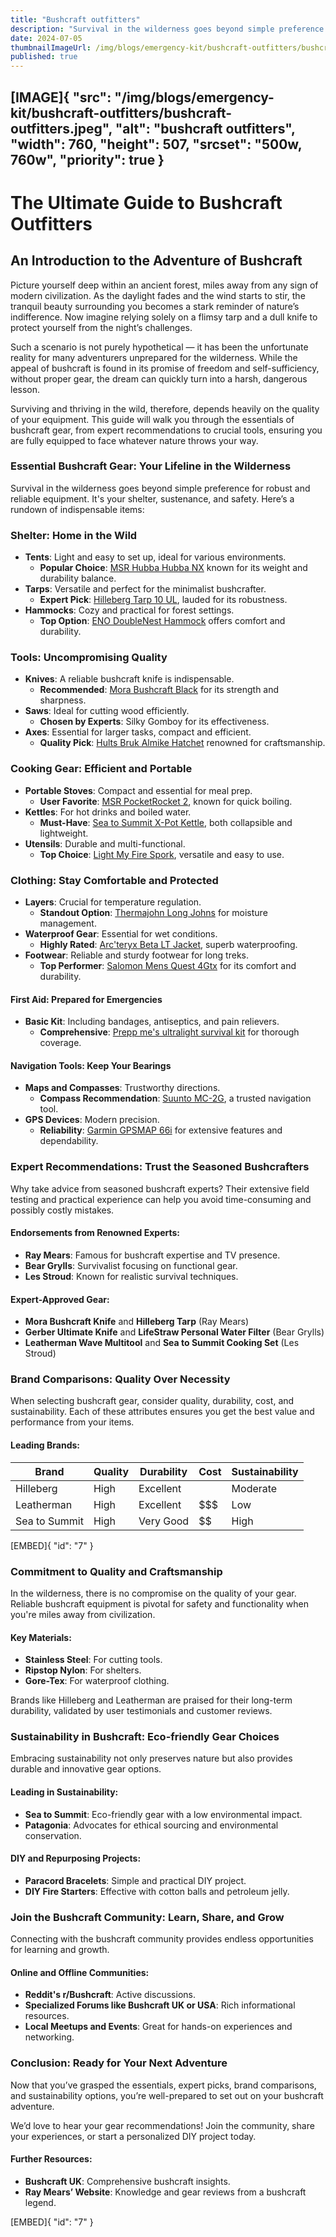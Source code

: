 ```yaml
---
title: "Bushcraft outfitters"
description: "Survival in the wilderness goes beyond simple preference for robust and reliable equipment."
date: 2024-07-05
thumbnailImageUrl: /img/blogs/emergency-kit/bushcraft-outfitters/bushcraft-outfitters.jpeg
published: true
---
```


[IMAGE]{ "src": "/img/blogs/emergency-kit/bushcraft-outfitters/bushcraft-outfitters.jpeg", "alt": "bushcraft outfitters", "width": 760, "height": 507, "srcset": "500w, 760w", "priority": true }
---

# The Ultimate Guide to Bushcraft Outfitters

## An Introduction to the Adventure of Bushcraft

Picture yourself deep within an ancient forest, miles away from any sign of modern civilization. As the daylight fades and the wind starts to stir, the tranquil beauty surrounding you becomes a stark reminder of nature’s indifference. Now imagine relying solely on a flimsy tarp and a dull knife to protect yourself from the night’s challenges.

Such a scenario is not purely hypothetical — it has been the unfortunate reality for many adventurers unprepared for the wilderness. While the appeal of bushcraft is found in its promise of freedom and self-sufficiency, without proper gear, the dream can quickly turn into a harsh, dangerous lesson.

Surviving and thriving in the wild, therefore, depends heavily on the quality of your equipment. This guide will walk you through the essentials of bushcraft gear, from expert recommendations to crucial tools, ensuring you are fully equipped to face whatever nature throws your way.

### Essential Bushcraft Gear: Your Lifeline in the Wilderness

Survival in the wilderness goes beyond simple preference for robust and reliable equipment. It's your shelter, sustenance, and safety. Here’s a rundown of indispensable items:

### Shelter: Home in the Wild

- **Tents**: Light and easy to set up, ideal for various environments.
  - **Popular Choice**: [MSR Hubba Hubba NX](https://amzn.to/45QOqO8) known for its weight and durability balance.
- **Tarps**: Versatile and perfect for the minimalist bushcrafter.
  - **Expert Pick**: [Hilleberg Tarp 10 UL](https://amzn.to/3xTszZR), lauded for its robustness.
- **Hammocks**: Cozy and practical for forest settings.
  - **Top Option**: [ENO DoubleNest Hammock](https://amzn.to/3RUWyri) offers comfort and durability.

### Tools: Uncompromising Quality

- **Knives**: A reliable bushcraft knife is indispensable.
  - **Recommended**: [Mora Bushcraft Black](https://amzn.to/3RRzQ3q) for its strength and sharpness.
- **Saws**: Ideal for cutting wood efficiently.
  - **Chosen by Experts**: Silky Gomboy for its effectiveness.
- **Axes**: Essential for larger tasks, compact and efficient.
  - **Quality Pick**: [Hults Bruk Almike Hatchet](https://amzn.to/3VTqpBz) renowned for craftsmanship.

### Cooking Gear: Efficient and Portable

- **Portable Stoves**: Compact and essential for meal prep.
  - **User Favorite**: [MSR PocketRocket 2](https://amzn.to/4cFfx10), known for quick boiling.
- **Kettles**: For hot drinks and boiled water.
  - **Must-Have**: [Sea to Summit X-Pot Kettle](https://amzn.to/3LdhgyT), both collapsible and lightweight.
- **Utensils**: Durable and multi-functional.
  - **Top Choice**: [Light My Fire Spork](https://amzn.to/3Ldw8NK), versatile and easy to use.

### Clothing: Stay Comfortable and Protected

- **Layers**: Crucial for temperature regulation.
  - **Standout Option**: [Thermajohn Long Johns](https://amzn.to/3xLrhA6) for moisture management.
- **Waterproof Gear**: Essential for wet conditions.
  - **Highly Rated**: [Arc'teryx Beta LT Jacket](https://amzn.to/3XQqb0w), superb waterproofing.
- **Footwear**: Reliable and sturdy footwear for long treks.
  - **Top Performer**: [Salomon Mens Quest 4Gtx](https://amzn.to/3RWyoNf) for its comfort and durability.

#### First Aid: Prepared for Emergencies

- **Basic Kit**: Including bandages, antiseptics, and pain relievers.
  - **Comprehensive**: [Prepp me's ultralight survival kit](https://prepp.me/survival-kit) for thorough coverage.

#### Navigation Tools: Keep Your Bearings

- **Maps and Compasses**: Trustworthy directions.
  - **Compass Recommendation**: [Suunto MC-2G](https://amzn.to/4eNY8Fh), a trusted navigation tool.
- **GPS Devices**: Modern precision.
  - **Reliability**: [Garmin GPSMAP 66i](https://amzn.to/3W9tWNt) for extensive features and dependability.

### Expert Recommendations: Trust the Seasoned Bushcrafters

Why take advice from seasoned bushcraft experts? Their extensive field testing and practical experience can help you avoid time-consuming and possibly costly mistakes.

#### Endorsements from Renowned Experts:

- **Ray Mears**: Famous for bushcraft expertise and TV presence.
- **Bear Grylls**: Survivalist focusing on functional gear.
- **Les Stroud**: Known for realistic survival techniques.

#### Expert-Approved Gear:

- **Mora Bushcraft Knife** and **Hilleberg Tarp** (Ray Mears)
- **Gerber Ultimate Knife** and **LifeStraw Personal Water Filter** (Bear Grylls)
- **Leatherman Wave Multitool** and **Sea to Summit Cooking Set** (Les Stroud)

### Brand Comparisons: Quality Over Necessity

When selecting bushcraft gear, consider quality, durability, cost, and sustainability. Each of these attributes ensures you get the best value and performance from your items.

#### Leading Brands:

| Brand        | Quality | Durability | Cost  | Sustainability |
|--------------|---------|------------|-------|----------------|
| Hilleberg    | High    | Excellent  | $$$$  | Moderate       |
| Leatherman   | High    | Excellent  | $$$   | Low            |
| Sea to Summit| High    | Very Good  | $$    | High           |


[EMBED]{ "id": "7" }

### Commitment to Quality and Craftsmanship

In the wilderness, there is no compromise on the quality of your gear. Reliable bushcraft equipment is pivotal for safety and functionality when you're miles away from civilization.

#### Key Materials:
- **Stainless Steel**: For cutting tools.
- **Ripstop Nylon**: For shelters.
- **Gore-Tex**: For waterproof clothing.

Brands like Hilleberg and Leatherman are praised for their long-term durability, validated by user testimonials and customer reviews.

### Sustainability in Bushcraft: Eco-friendly Gear Choices

Embracing sustainability not only preserves nature but also provides durable and innovative gear options.

#### Leading in Sustainability:

- **Sea to Summit**: Eco-friendly gear with a low environmental impact.
- **Patagonia**: Advocates for ethical sourcing and environmental conservation.

#### DIY and Repurposing Projects:

- **Paracord Bracelets**: Simple and practical DIY project.
- **DIY Fire Starters**: Effective with cotton balls and petroleum jelly.

### Join the Bushcraft Community: Learn, Share, and Grow

Connecting with the bushcraft community provides endless opportunities for learning and growth.

#### Online and Offline Communities:

- **Reddit's r/Bushcraft**: Active discussions.
- **Specialized Forums like Bushcraft UK or USA**: Rich informational resources.
- **Local Meetups and Events**: Great for hands-on experiences and networking.

### Conclusion: Ready for Your Next Adventure

Now that you’ve grasped the essentials, expert picks, brand comparisons, and sustainability options, you’re well-prepared to set out on your bushcraft adventure.

We’d love to hear your gear recommendations! Join the community, share your experiences, or start a personalized DIY project today.

#### Further Resources:

- **Bushcraft UK**: Comprehensive bushcraft insights.
- **Ray Mears’ Website**: Knowledge and gear reviews from a bushcraft legend.

[EMBED]{ "id": "7" }
 